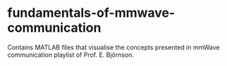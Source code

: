 # fundamentals-of-mmwave-communication
Contains MATLAB files that visualise the concepts presented in mmWave communication playlist of Prof.  E. Björnson.
